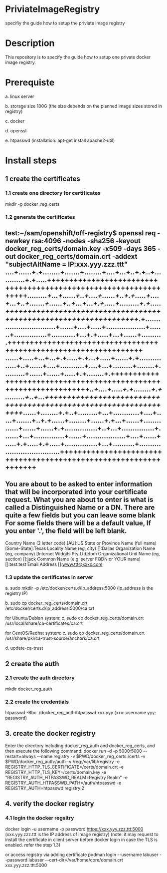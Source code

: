 # PriviateImageRegistry
specifiy the guide how to setup the priviate image registry

# **Description**
This repository is to specify the guide how to setup one private docker image registry.

# **Prerequiste**
a. linux server

b. storage size 100G (the size depends on the planned image sizes stored in registry)

c. docker

d. openssl

e. htpasswd  (installation: apt-get install apache2-util)

# **Install steps**
## **1 create the certificates**
### **1.1 create one directory for certificates**
mkdir -p docker_reg_certs
### **1.2 generate the certificates**
test:~/sam/openshift/off-registry$ openssl req  -newkey rsa:4096 -nodes -sha256 -keyout docker_reg_certs/domain.key -x509 -days 365 -out docker_reg_certs/domain.crt -addext "subjectAltName = IP:xxx.yyy.zzz.ttt"
....+......+.+........+.......+........+....+...+..+.+..+............+.+.....+++++++++++++++++++++++++++++++++++++++++++++++++++++++++++++++++*.........+...+......+..+....+......+..+.+.....+....+...+..+.......+......+..+...+...+.+.....+.........+.+.....+++++++++++++++++++++++++++++++++++++++++++++++++++++++++++++++++*.+..............................+......+....+.....+..................+.......+...............+...........+...+.+.....+...+......+..........+++++++++++++++++++++++++++++++++++++++++++++++++++++++++++++++++
......+.....+...+...+.+.....+.+...+.....+......+.+...............+..+......+....+...........+....+...+.........+........+..........+......+......+.....+.+........+.+++++++++++++++++++++++++++++++++++++++++++++++++++++++++++++++++*..+....+.....+.+........+.+.........+..+...+++++++++++++++++++++++++++++++++++++++++++++++++++++++++++++++++*......+........+.+..+.........+...+............+....+.....+.......+..+.+......+........+......+.+...+......+..............+......+......+.+...............+..+...+...............+.......+...+..............+......+..................+....+......+.....+.+.....+.+.....+...............+...+..........+...................................+++++++++++++++++++++++++++++++++++++++++++++++++++++++++++++++++
-----
You are about to be asked to enter information that will be incorporated
into your certificate request.
What you are about to enter is what is called a Distinguished Name or a DN.
There are quite a few fields but you can leave some blank
For some fields there will be a default value,
If you enter '.', the field will be left blank.
-----
Country Name (2 letter code) [AU]:US
State or Province Name (full name) [Some-State]:Texas
Locality Name (eg, city) []:Dallas
Organization Name (eg, company) [Internet Widgits Pty Ltd]:tom
Organizational Unit Name (eg, section) []:jack
Common Name (e.g. server FQDN or YOUR name) []:test.test
Email Address []:www.ttt@xxxx.com

### **1.3 update the certificates in server**
a. sudo mkdir -p /etc/docker/certs.d/ip_address:5000   (ip_address is the registry IP)

b. sudo cp docker_reg_certs/domain.crt /etc/docker/certs.d/ip_address:5000/ca.crt

for Ubuntu/Debian system:
c. sudo cp docker_reg_certs/domain.crt /usr/local/share/ca-certificates/ca.crt

for CentOS/Redhat system:
c. sudo cp docker_reg_certs/domain.crt /usr/share/pki/ca-trust-source/anchors/ca.crt

d. update-ca-trust

## **2 create the auth**
### **2.1 create the auth directory**
mkdir docker_reg_auth

### **2.2 create the credentials**
htpasswd -Bbc ./docker_reg_auth/htpasswd xxx yyy  (xxx: username  yyy: password)


## **3. create the docker registry**
Enter the directory including docker_reg_auth and docker_reg_certs, and then execute the following command:
docker run -d -p 5000:5000 --restart=always --name registry -v $PWD/docker_reg_certs:/certs -v $PWD/docker_reg_auth:/auth -v /reg:/var/lib/registry -e REGISTRY_HTTP_TLS_CERTIFICATE=/certs/domain.crt -e REGISTRY_HTTP_TLS_KEY=/certs/domain.key -e "REGISTRY_AUTH_HTPASSWD_REALM=Registry Realm" -e REGISTRY_AUTH_HTPASSWD_PATH=/auth/htpasswd -e REGISTRY_AUTH=htpasswd registry:2


## **4. verify the docker registry**
### **4.1 login the docker regsitry**
docker login -u username -p password https://xxx.yyy.zzz.ttt:5000   (xxx.yyy.zzz.ttt is the IP address of image registry)
(note: it may request to install the certificate in client server before docker login in case the TLS is enabled. refer the step 1.3)

or access registry via adding certificate
podman login --username labuser --password labuser --cert-dir=/var/home/core/domain.crt xxx.yyy.zzz.ttt:5000









